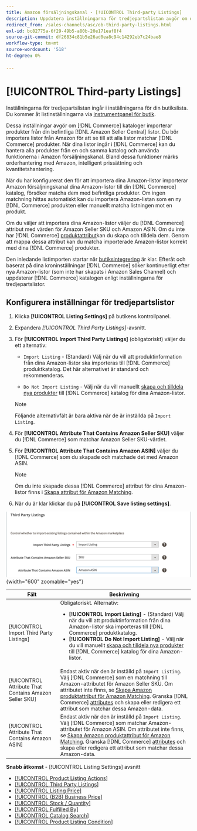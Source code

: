 ```yaml
---
title: Amazon försäljningskanal - [!UICONTROL Third-party Listings]
description: Uppdatera inställningarna för tredjepartslistan avgör om din Commerce-katalog importerar produkter från dina befintliga Amazon Seller Central-listor.
redirect_from: /sales-channels/asc/ob-third-party-listings.html
exl-id: bc82775a-6f29-49b5-a80b-20e171eaf8f4
source-git-commit: df26834c81b5e26ad0ea8c94c14292eb7c24bae8
workflow-type: tm+mt
source-wordcount: '518'
ht-degree: 0%

---
```


# [!UICONTROL Third-party Listings]

Inställningarna för tredjepartslistan ingår i inställningarna för din butikslista. Du kommer åt listinställningarna via [instrumentpanel för butik](./amazon-store-dashboard.md).

Dessa inställningar avgör om [!DNL Commerce] kataloger importerar produkter från din befintliga [!DNL Amazon Seller Central] listor. Du bör importera listor från Amazon för att se till att alla listor matchar [!DNL Commerce] produkter. När dina listor ingår i [!DNL Commerce] kan du hantera alla produkter från en och samma katalog och använda funktionerna i Amazon försäljningskanal. Bland dessa funktioner märks orderhantering med Amazon, intelligent prissättning och kvantitetshantering.

När du har konfigurerat den för att importera dina Amazon-listor importerar Amazon försäljningskanal dina Amazon-listor till din [!DNL Commerce] katalog, försöker matcha dem med befintliga produkter. Om ingen matchning hittas automatiskt kan du importera Amazon-listan som en ny [!DNL Commerce] produkten eller manuellt matcha listningen mot en produkt.

Om du väljer att importera dina Amazon-listor väljer du [!DNL Commerce] attribut med värden för Amazon Seller SKU och Amazon ASIN. Om du inte har [!DNL Commerce] [produktattribut](./ob-creating-magento-attributes.md)kan du skapa och tilldela dem. Genom att mappa dessa attribut kan du matcha importerade Amazon-listor korrekt med dina [!DNL Commerce] produkter.

Den inledande listimporten startar när [butiksintegrering](./store-integration.md) är klar. Efteråt och baserat på dina kroninställningar [!DNL Commerce] söker kontinuerligt efter nya Amazon-listor (som inte har skapats i Amazon Sales Channel) och uppdaterar [!DNL Commerce] katalogen enligt inställningarna för tredjepartslistor.

## Konfigurera inställningar för tredjepartslistor

1. Klicka **[!UICONTROL Listing Settings]** på butikens kontrollpanel.

1. Expandera _[!UICONTROL Third Party Listings]_-avsnitt.

1. För **[!UICONTROL Import Third Party Listings]** (obligatoriskt) väljer du ett alternativ:

   - `Import Listing` - (Standard) Välj när du vill att produktinformation från dina Amazon-listor ska importeras till [!DNL Commerce] produktkatalog. Det här alternativet är standard och rekommenderas.

   - `Do Not Import Listing` - Välj när du vill manuellt [skapa och tilldela nya produkter](https://experienceleague.adobe.com/docs/commerce-admin/catalog/products/products-list.html) till [!DNL Commerce] katalog för dina Amazon-listor.
   >[!NOTE]
   >Följande alternativfält är bara aktiva när de är inställda på `Import Listing`.

1. För **[!UICONTROL Attribute That Contains Amazon Seller SKU]** väljer du [!DNL Commerce] som matchar Amazon Seller SKU-värdet.

1. För **[!UICONTROL Attribute That Contains Amazon ASIN]** väljer du [!DNL Commerce] som du skapade och matchade det med Amazon ASIN.

   >[!NOTE]
   >Om du inte skapade dessa [!DNL Commerce] attribut för dina Amazon-listor finns i [Skapa attribut för Amazon Matching](./ob-creating-magento-attributes.md).

1. När du är klar klickar du på **[!UICONTROL Save listing settings]**.

![Tredjepartslistor](assets/amazon-third-party-listings.png){width="600" zoomable="yes"}

| Fält | Beskrivning |
|---|---|
| [!UICONTROL Import Third Party Listings] | Obligatoriskt. Alternativ:<ul><li>**[!UICONTROL Import Listing]** - (Standard) Välj när du vill att produktinformation från dina Amazon-listor ska importeras till [!DNL Commerce] produktkatalog. </li><li>**[!UICONTROL Do Not Import Listing]** - Välj när du vill manuellt [skapa och tilldela nya produkter](https://experienceleague.adobe.com/docs/commerce-admin/catalog/products/products-list.html) till [!DNL Commerce] katalog för dina Amazon-listor.</li></ul> |
| [!UICONTROL Attribute That Contains Amazon Seller SKU] | Endast aktiv när den är inställd på `Import Listing`.<br>Välj [!DNL Commerce] som en matchning till Amazon-attributet för Amazon Seller SKU. Om attributet inte finns, se [Skapa Amazon produktattribut för Amazon Matching](./ob-creating-magento-attributes.md). Granska [!DNL Commerce] [attributes](./managing-attributes.md) och skapa eller redigera ett attribut som matchar dessa Amazon-data. |
| [!UICONTROL Attribute That Contains Amazon ASIN] | Endast aktiv när den är inställd på `Import Listing`.<br>Välj [!DNL Commerce] som matchar Amazon-attributet för Amazon ASIN. Om attributet inte finns, se [Skapa Amazon produktattribut för Amazon Matching](./ob-creating-magento-attributes.md). Granska [!DNL Commerce] [attributes](./managing-attributes.md) och skapa eller redigera ett attribut som matchar dessa Amazon-data. |

**Snabb åtkomst** - [!UICONTROL Listing Settings] avsnitt

- [[!UICONTROL Product Listing Actions]](./product-listing-actions.md)
- [[!UICONTROL Third Party Listings]](./third-party-listing-settings.md)
- [[!UICONTROL Listing Price]](./listing-price.md)
- [[!UICONTROL (B2B) Business Price]](./business-pricing.md)
- [[!UICONTROL Stock / Quantity]](./stock-quantity.md)
- [[!UICONTROL Fulfilled By]](./fulfilled-by.md)
- [[!UICONTROL Catalog Search]](./catalog-search.md)
- [[!UICONTROL Product Listing Condition]](./product-listing-condition.md)
